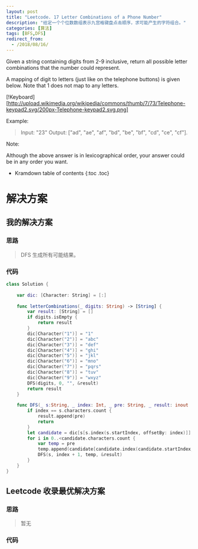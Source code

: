 ```yaml
---
layout: post
title: "Leetcode. 17 Letter Combinations of a Phone Number"
description: "给定一个个位数数组表示九宫格键盘点击顺序，求可能产生的字符组合。"
categories: [算法]
tags: [BFS,DFS]
redirect_from:
  - /2018/08/16/
---
```


Given a string containing digits from 2-9 inclusive, return all possible letter combinations that the number could represent.

A mapping of digit to letters (just like on the telephone buttons) is given below. Note that 1 does not map to any letters.

[!Keyboard][http://upload.wikimedia.org/wikipedia/commons/thumb/7/73/Telephone-keypad2.svg/200px-Telephone-keypad2.svg.png]

Example:

> Input: "23"
> Output: ["ad", "ae", "af", "bd", "be", "bf", "cd", "ce", "cf"].

Note:

Although the above answer is in lexicographical order, your answer could be in any order you want.

* Kramdown table of contents
{:toc .toc}

# 解决方案

## 我的解决方案

### 思路

> DFS 生成所有可能结果。

### 代码

```swift
class Solution {
    
    var dic: [Character: String] = [:]
    
    func letterCombinations(_ digits: String) -> [String] {
        var result: [String] = []
        if digits.isEmpty {
            return result
        }
        dic[Character("1")] = "1"
        dic[Character("2")] = "abc"
        dic[Character("3")] = "def"
        dic[Character("4")] = "ghi"
        dic[Character("5")] = "jkl"
        dic[Character("6")] = "mno"
        dic[Character("7")] = "pqrs"
        dic[Character("8")] = "tuv"
        dic[Character("9")] = "wxyz"
        DFS(digits, 0, "", &result)
        return result
    }
    
    func DFS(_ s:String, _ index: Int, _ pre: String, _ result: inout [String]) {
        if index == s.characters.count {
            result.append(pre)
            return
        }
        let candidate = dic[s[s.index(s.startIndex, offsetBy: index)]]!
        for i in 0..<candidate.characters.count {
            var temp = pre
            temp.append(candidate[candidate.index(candidate.startIndex, offsetBy: i)])
            DFS(s, index + 1, temp, &result)
        }
    }
}
```

## Leetcode 收录最优解决方案

### 思路

> 暂无

### 代码

```java
```

[^1]: This is a footnote.

[kramdown]: https://kramdown.gettalong.org/
[Simple Texture]: https://github.com/yizeng/jekyll-theme-simple-texture